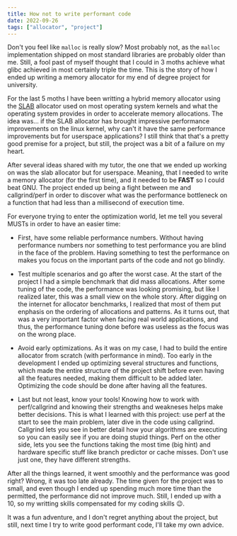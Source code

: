 ```yaml
---
title: How not to write performant code
date: 2022-09-26
tags: ["allocator", "project"]
---
```


Don't you feel like `malloc` is really slow? Most probably not, as the `malloc` implementation shipped on most standard libraries are probably older than me. Still, a fool past of myself thought that I could in 3 moths achieve what glibc achieved in most certainly triple the time. This is the story of how I ended up writing a memory allocator for my end of degree project for university.

For the last 5 moths I have been writting a hybrid memory allocator using the [SLAB](https://people.eecs.berkeley.edu/~kubitron/courses/cs194-24-S14/hand-outs/bonwick_slab.pdf) allocator used on most operating system kernels and what the operating system provides in order to accelerate memory allocations. The idea was... if the SLAB allocator has brought impressive performance improvements on the linux kernel, why can't it have the same performance improvements but for userspace applications? I still think that that's a pretty good premise for a project, but still, the project was a bit of a failure on my heart.

After several ideas shared with my tutor, the one that we ended up working on was the slab allocator but for userspace. Meaning, that I needed to write a memory allocator (for the first time), and it needed to be **FAST** so I could beat GNU. The project ended up being a fight between me and callgrind/perf in order to discover what was the performance bottleneck on a function that had less than a millisecond of execution time.

For everyone trying to enter the optimization world, let me tell you several MUSTs in order to have an easier time:

- First, have some reliable performance numbers. Without having performance numbers nor something to test performance you are blind in the face of the problem. Having something to test the performance on makes you focus on the important parts of the code and not go blindly.

- Test multiple scenarios and go after the worst case. At the start of the project I had a simple benchmark that did mass allocations. After some tuning of the code, the performance was looking promising, but like I realized later, this was a small view on the whole story. After digging on the internet for allocator benchmarks, I realized that most of them put enphasis on the ordering of allocations and patterns. As it turns out, that was a very important factor when facing real world applications, and thus, the performance tuning done before was useless as the focus was on the wrong place.

- Avoid early optimizations. As it was on my case, I had to build the entire allocator from scratch (with performance in mind). Too early in the development I ended up optimizing several structures and functions, which made the entire structure of the project shift before even having all the features needed, making them difficult to be added later. Optimizing the code should be done after having all the features.

- Last but not least, know your tools! Knowing how to work with perf/callgrind and knowing their strengths and weakneses helps make better decisions. This is what I learned with this project: use perf at the start to see the main problem, later dive in the code using callgrind. Callgrind lets you see in better detail how your algorithms are executing so you can easily see if you are doing stupid things. Perf on the other side, lets you see the functions taking the most time (big hint) and hardware specific stuff like branch predictor or cache misses. Don't use just one, they have different strengths.

After all the things learned, it went smoothly and the performance was good right? Wrong, it was too late already. The time given for the project was to small, and even though I ended up spending much more time than the permitted, the performance did not improve much. Still, I ended up with a 10, so my writting skills compensated for my coding skills 😉.

It was a fun adventure, and I don't regret anything about the project, but still, next time I try to write good performant code, I'll take my own advice.
